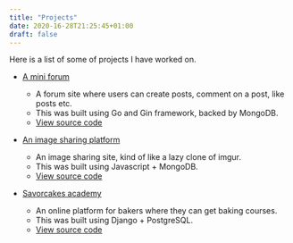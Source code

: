 ```yaml
---
title: "Projects"
date: 2020-16-28T21:25:45+01:00
draft: false
---
```

Here is a list of some of projects I have worked on.

* [A mini forum](https://go-articlelate.herokuapp.com)
	+ A forum site where users can create posts, comment on a post, like posts etc. 
	+ This was built using Go and Gin framework, backed by MongoDB.
	+ [View source code](//github.com/0xdod/articlelate)
      
* [An image sharing platform](https://imagepload.herokuapp.com)
	+ An image sharing site, kind of like a lazy clone of imgur.
	+ This was built using Javascript + MongoDB.
	+ [View source code](//github.com/0xdod/imagepload)
	
*  [Savorcakes academy](https://sca.pythonanywhere.com)
	+ An online platform for bakers where they can get baking courses. 
	+ This was built using Django + PostgreSQL.
	+ [View source code](//github.com/0xdod/sca)